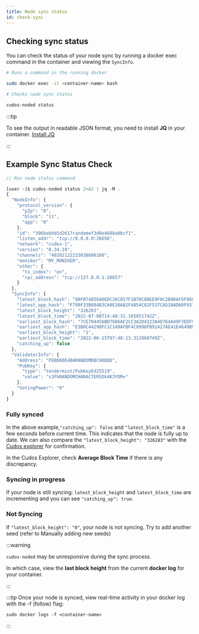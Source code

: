 ```yaml
---
title: Node sync status
id: check-sync
---
```


## Checking sync status

You can check the status of your node sync by running a docker exec command in the container and viewing the `SyncInfo`.

```bash
# Runs a command in the running docker 

sudo docker exec -it <container-name> bash

# Checks node sync status

cudos-noded status
```

:::tip

To see the output in readable JSON format, you need to install **JQ** in your container.
[Install JQ](https://stedolan.github.io/jq/download/)

:::

## Example Sync Status Check

```js
// Run node status command

[user ~]$ cudos-noded status 2>&1 | jq -M .
{
  "NodeInfo": {
    "protocol_version": {
      "p2p": "8",
      "block": "11",
      "app": "0"
    },
    "id": "396bebbb5d2617randomef3d0e4608a0bcf1",
    "listen_addr": "tcp://0.0.0.0:26656",
    "network": "cudos-1",
    "version": "0.34.19",
    "channels": "40202122233038606100",
    "moniker": "MY_MONIKER",
    "other": {
      "tx_index": "on",
      "rpc_address": "tcp://127.0.0.1:26657"
    }
  },
  "SyncInfo": {
    "latest_block_hash": "80FB74856A0EDC26C857F1B70C8BEE9F0C2B9DAFDF8604B1AC4CEEF4443BBC2A",
    "latest_app_hash": "F799F33B884B3CA0E38A82F4054C02F537CA538AD60F9314214D139EE59E71D4",
    "latest_block_height": "326283",
    "latest_block_time": "2022-07-08T14:48:31.165851742Z",
    "earliest_block_hash": "7CE704456BD7686AF2CC3A2D4323A4D764A49F3EDF9178E0BDCAFF900E12F5F2",
    "earliest_app_hash": "E3B0C44298FC1C149AFBF4C8996FB92427AE41E4649B934CA495991B7852B855",
    "earliest_block_height": "1",
    "earliest_block_time": "2022-06-15T07:48:13.312860749Z",
    "catching_up": false
  },
  "ValidatorInfo": {
    "Address": "FD8D6DE4BARANDOMDBC90DDD",
    "PubKey": {
      "type": "tendermint/PubKeyEd25519",
      "value": "s3FbRANDOMCHARACTERSDk4K3YDM="
    },
    "VotingPower": "0"
  }
}
```
### Fully synced

In the above example,`"catching_up": false` and `"latest_block_time"` is a few seconds before current time. This indicates that the node is fully up to date. We can also compare the `"latest_block_height": "326283"` with the [Cudos explorer](https://explorer.cudos.org/) for confirmation. 

In the Cudos Explorer, check **Average Block Time** if there is any discrepancy. 

### Syncing in progress

If your node is still syncing: `latest_block_height` and `latest_block_time` are incrementing and you can see `"catching_up": true`.

### Not Syncing

If `"latest_block_height": "0"`, your node is not syncing. Try to add another seed (refer to Manually adding new seeds)

:::warning

`cudos-noded` may be unresponsive during the sync process. 

In which case, view the **last block height** from the current **docker log** for your container. 

:::

:::tip 
Once your node is synced, view real-time activity in your docker log with the -f (follow) flag:
```
sudo docker logs -f <container-name> 
```
:::


